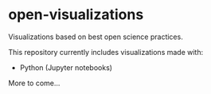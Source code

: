 # open-visualizations
Visualizations based on best open science practices.

This repository currently includes visualizations made with:
- Python (Jupyter notebooks)

More to come...
 
